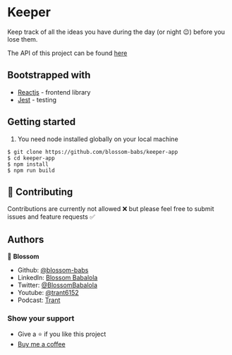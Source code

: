 # Keeper

Keep track of all the ideas you have during the day (or night 😉) before you lose them.

The API of this project can be found [here](https://github.com/blossom-babs/keeper-api)

## Bootstrapped with

- [Reactjs](https://reactjs.org/) - frontend library
- [Jest](https://jestjs.io/) - testing

## Getting started

1. You need node installed globally on your local machine

```
$ git clone https://github.com/blossom-babs/keeper-app
$ cd keeper-app
$ npm install
$ npm run build
```

## 🤝 Contributing

Contributions are currently not allowed ❌ but please feel free to submit issues and feature requests ✅

## Authors

🌸 **Blossom**

- Github: [@blossom-babs](https://github.com/blossom-babs/)
- LinkedIn: [Blossom Babalola](https://www.linkedin.com/in/blossom-babalola/)
- Twitter: [@BlossomBabalola](https://twitter.com/BabalolaBlossom)
- Youtube: [@trant6152](https://www.youtube.com/channel/UCWqoKQfyZTTLUd4t8yBT57g)
- Podcast: [Trant](https://anchor.fm/trant)

### Show your support

- Give a ⭐ if you like this project
- [Buy me a coffee](https://www.buymeacoffee.com/blossombabs)
